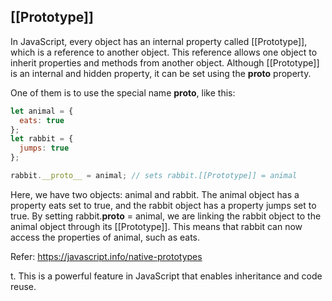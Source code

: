 ## [[Prototype]] ##

In JavaScript, every object has an internal property called [[Prototype]], which is a reference to another object. This reference allows one object to inherit properties and methods from another object. Although [[Prototype]] is an internal and hidden property, it can be set using the __proto__ property.

One of them is to use the special name __proto__, like this:

```javascript
let animal = {
  eats: true
};
let rabbit = {
  jumps: true
};

rabbit.__proto__ = animal; // sets rabbit.[[Prototype]] = animal
```

Here, we have two objects: animal and rabbit. The animal object has a property eats set to true, and the rabbit object has a property jumps set to true. By setting rabbit.__proto__ = animal, we are linking the rabbit object to the animal object through its [[Prototype]]. This means that rabbit can now access the properties of animal, such as eats.


Refer: https://javascript.info/native-prototypes

t. This is a powerful feature in JavaScript that enables inheritance and code reuse.
